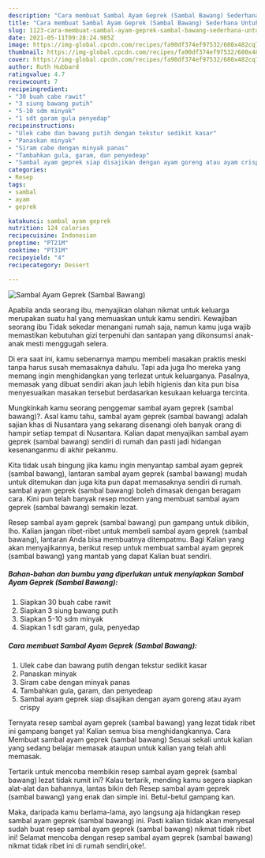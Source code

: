 ```yaml
---
description: "Cara membuat Sambal Ayam Geprek (Sambal Bawang) Sederhana Untuk Jualan"
title: "Cara membuat Sambal Ayam Geprek (Sambal Bawang) Sederhana Untuk Jualan"
slug: 1123-cara-membuat-sambal-ayam-geprek-sambal-bawang-sederhana-untuk-jualan
date: 2021-05-11T09:28:24.985Z
image: https://img-global.cpcdn.com/recipes/fa90df374ef97532/680x482cq70/sambal-ayam-geprek-sambal-bawang-foto-resep-utama.jpg
thumbnail: https://img-global.cpcdn.com/recipes/fa90df374ef97532/680x482cq70/sambal-ayam-geprek-sambal-bawang-foto-resep-utama.jpg
cover: https://img-global.cpcdn.com/recipes/fa90df374ef97532/680x482cq70/sambal-ayam-geprek-sambal-bawang-foto-resep-utama.jpg
author: Ruth Hubbard
ratingvalue: 4.7
reviewcount: 7
recipeingredient:
- "30 buah cabe rawit"
- "3 siung bawang putih"
- "5-10 sdm minyak"
- "1 sdt garam gula penyedap"
recipeinstructions:
- "Ulek cabe dan bawang putih dengan tekstur sedikit kasar"
- "Panaskan minyak"
- "Siram cabe dengan minyak panas"
- "Tambahkan gula, garam, dan penyedeap"
- "Sambal ayam geprek siap disajikan dengan ayam goreng atau ayam crispy"
categories:
- Resep
tags:
- sambal
- ayam
- geprek

katakunci: sambal ayam geprek 
nutrition: 124 calories
recipecuisine: Indonesian
preptime: "PT21M"
cooktime: "PT31M"
recipeyield: "4"
recipecategory: Dessert

---
```



![Sambal Ayam Geprek (Sambal Bawang)](https://img-global.cpcdn.com/recipes/fa90df374ef97532/680x482cq70/sambal-ayam-geprek-sambal-bawang-foto-resep-utama.jpg)

Apabila anda seorang ibu, menyajikan olahan nikmat untuk keluarga merupakan suatu hal yang memuaskan untuk kamu sendiri. Kewajiban seorang ibu Tidak sekedar menangani rumah saja, namun kamu juga wajib memastikan kebutuhan gizi terpenuhi dan santapan yang dikonsumsi anak-anak mesti menggugah selera.

Di era  saat ini, kamu sebenarnya mampu membeli masakan praktis meski tanpa harus susah memasaknya dahulu. Tapi ada juga lho mereka yang memang ingin menghidangkan yang terlezat untuk keluarganya. Pasalnya, memasak yang dibuat sendiri akan jauh lebih higienis dan kita pun bisa menyesuaikan masakan tersebut berdasarkan kesukaan keluarga tercinta. 



Mungkinkah kamu seorang penggemar sambal ayam geprek (sambal bawang)?. Asal kamu tahu, sambal ayam geprek (sambal bawang) adalah sajian khas di Nusantara yang sekarang disenangi oleh banyak orang di hampir setiap tempat di Nusantara. Kalian dapat menyajikan sambal ayam geprek (sambal bawang) sendiri di rumah dan pasti jadi hidangan kesenanganmu di akhir pekanmu.

Kita tidak usah bingung jika kamu ingin menyantap sambal ayam geprek (sambal bawang), lantaran sambal ayam geprek (sambal bawang) mudah untuk ditemukan dan juga kita pun dapat memasaknya sendiri di rumah. sambal ayam geprek (sambal bawang) boleh dimasak dengan beragam cara. Kini pun telah banyak resep modern yang membuat sambal ayam geprek (sambal bawang) semakin lezat.

Resep sambal ayam geprek (sambal bawang) pun gampang untuk dibikin, lho. Kalian jangan ribet-ribet untuk membeli sambal ayam geprek (sambal bawang), lantaran Anda bisa membuatnya ditempatmu. Bagi Kalian yang akan menyajikannya, berikut resep untuk membuat sambal ayam geprek (sambal bawang) yang mantab yang dapat Kalian buat sendiri.

<!--inarticleads1-->

##### Bahan-bahan dan bumbu yang diperlukan untuk menyiapkan Sambal Ayam Geprek (Sambal Bawang):

1. Siapkan 30 buah cabe rawit
1. Siapkan 3 siung bawang putih
1. Siapkan 5-10 sdm minyak
1. Siapkan 1 sdt garam, gula, penyedap




<!--inarticleads2-->

##### Cara membuat Sambal Ayam Geprek (Sambal Bawang):

1. Ulek cabe dan bawang putih dengan tekstur sedikit kasar
1. Panaskan minyak
1. Siram cabe dengan minyak panas
1. Tambahkan gula, garam, dan penyedeap
1. Sambal ayam geprek siap disajikan dengan ayam goreng atau ayam crispy




Ternyata resep sambal ayam geprek (sambal bawang) yang lezat tidak ribet ini gampang banget ya! Kalian semua bisa menghidangkannya. Cara Membuat sambal ayam geprek (sambal bawang) Sesuai sekali untuk kalian yang sedang belajar memasak ataupun untuk kalian yang telah ahli memasak.

Tertarik untuk mencoba membikin resep sambal ayam geprek (sambal bawang) lezat tidak rumit ini? Kalau tertarik, mending kamu segera siapkan alat-alat dan bahannya, lantas bikin deh Resep sambal ayam geprek (sambal bawang) yang enak dan simple ini. Betul-betul gampang kan. 

Maka, daripada kamu berlama-lama, ayo langsung aja hidangkan resep sambal ayam geprek (sambal bawang) ini. Pasti kalian tiidak akan menyesal sudah buat resep sambal ayam geprek (sambal bawang) nikmat tidak ribet ini! Selamat mencoba dengan resep sambal ayam geprek (sambal bawang) nikmat tidak ribet ini di rumah sendiri,oke!.

